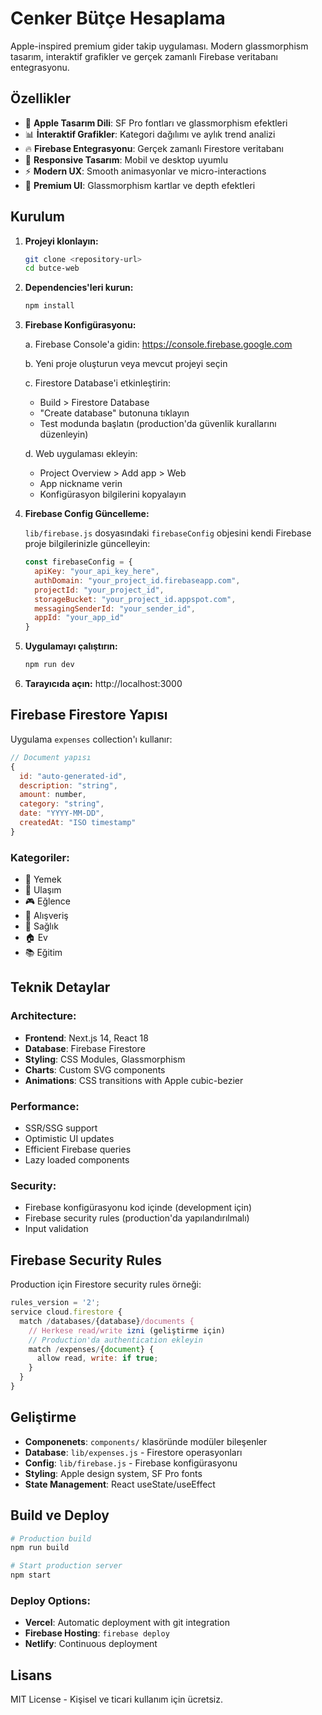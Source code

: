 # Cenker Bütçe Hesaplama

Apple-inspired premium gider takip uygulaması. Modern glassmorphism tasarım, interaktif grafikler ve gerçek zamanlı Firebase veritabanı entegrasyonu.

## Özellikler

- 🎨 **Apple Tasarım Dili**: SF Pro fontları ve glassmorphism efektleri
- 📊 **İnteraktif Grafikler**: Kategori dağılımı ve aylık trend analizi
- 🔥 **Firebase Entegrasyonu**: Gerçek zamanlı Firestore veritabanı
- 📱 **Responsive Tasarım**: Mobil ve desktop uyumlu
- ⚡ **Modern UX**: Smooth animasyonlar ve micro-interactions
- 🌟 **Premium UI**: Glassmorphism kartlar ve depth efektleri

## Kurulum

1. **Projeyi klonlayın:**
   ```bash
   git clone <repository-url>
   cd butce-web
   ```

2. **Dependencies'leri kurun:**
   ```bash
   npm install
   ```

3. **Firebase Konfigürasyonu:**
   
   a. Firebase Console'a gidin: https://console.firebase.google.com
   
   b. Yeni proje oluşturun veya mevcut projeyi seçin
   
   c. Firestore Database'i etkinleştirin:
      - Build > Firestore Database
      - "Create database" butonuna tıklayın
      - Test modunda başlatın (production'da güvenlik kurallarını düzenleyin)
   
   d. Web uygulaması ekleyin:
      - Project Overview > Add app > Web
      - App nickname verin
      - Konfigürasyon bilgilerini kopyalayın

4. **Firebase Config Güncelleme:**
   
   `lib/firebase.js` dosyasındaki `firebaseConfig` objesini kendi Firebase proje bilgilerinizle güncelleyin:
   
   ```javascript
   const firebaseConfig = {
     apiKey: "your_api_key_here",
     authDomain: "your_project_id.firebaseapp.com",
     projectId: "your_project_id",
     storageBucket: "your_project_id.appspot.com",
     messagingSenderId: "your_sender_id",
     appId: "your_app_id"
   }
   ```

5. **Uygulamayı çalıştırın:**
   ```bash
   npm run dev
   ```

6. **Tarayıcıda açın:**
   http://localhost:3000

## Firebase Firestore Yapısı

Uygulama `expenses` collection'ı kullanır:

```javascript
// Document yapısı
{
  id: "auto-generated-id",
  description: "string",
  amount: number,
  category: "string",
  date: "YYYY-MM-DD",
  createdAt: "ISO timestamp"
}
```

### Kategoriler:
- 🍔 Yemek
- 🚗 Ulaşım  
- 🎮 Eğlence
- 🛒 Alışveriş
- 🏥 Sağlık
- 🏠 Ev
- 📚 Eğitim

## Teknik Detaylar

### Architecture:
- **Frontend**: Next.js 14, React 18
- **Database**: Firebase Firestore
- **Styling**: CSS Modules, Glassmorphism
- **Charts**: Custom SVG components
- **Animations**: CSS transitions with Apple cubic-bezier

### Performance:
- SSR/SSG support
- Optimistic UI updates
- Efficient Firebase queries
- Lazy loaded components

### Security:
- Firebase konfigürasyonu kod içinde (development için)
- Firebase security rules (production'da yapılandırılmalı)
- Input validation

## Firebase Security Rules

Production için Firestore security rules örneği:

```javascript
rules_version = '2';
service cloud.firestore {
  match /databases/{database}/documents {
    // Herkese read/write izni (geliştirme için)
    // Production'da authentication ekleyin
    match /expenses/{document} {
      allow read, write: if true;
    }
  }
}
```

## Geliştirme

- **Componenets**: `components/` klasöründe modüler bileşenler
- **Database**: `lib/expenses.js` - Firestore operasyonları
- **Config**: `lib/firebase.js` - Firebase konfigürasyonu
- **Styling**: Apple design system, SF Pro fonts
- **State Management**: React useState/useEffect

## Build ve Deploy

```bash
# Production build
npm run build

# Start production server
npm start
```

### Deploy Options:
- **Vercel**: Automatic deployment with git integration
- **Firebase Hosting**: `firebase deploy`
- **Netlify**: Continuous deployment

## Lisans

MIT License - Kişisel ve ticari kullanım için ücretsiz. 